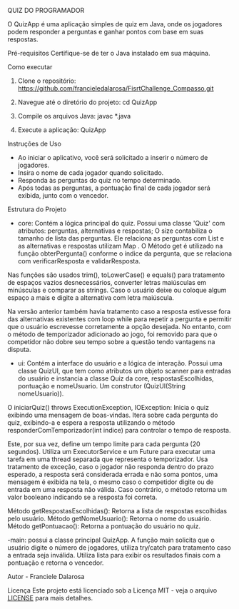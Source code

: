 QUIZ DO PROGRAMADOR

O QuizApp é uma aplicação simples de quiz em Java, onde os jogadores podem responder a perguntas e ganhar pontos com base em suas respostas.

Pré-requisitos Certifique-se de ter o Java instalado em sua máquina.

Como executar

1. Clone o repositório: https://github.com/francieledalarosa/FisrtChallenge_Compasso.git

2. Navegue até o diretório do projeto: cd QuizApp

3. Compile os arquivos Java: javac *.java

4. Execute a aplicação: QuizApp

Instruções de Uso
- Ao iniciar o aplicativo, você será solicitado a inserir o número de jogadores.
- Insira o nome de cada jogador quando solicitado.
- Responda às perguntas do quiz no tempo determinado.
- Após todas as perguntas, a pontuação final de cada jogador será exibida, junto com o vencedor.

Estrutura do Projeto

- core: Contém a lógica principal do quiz. Possui uma classe 'Quiz' com atributos: perguntas, alternativas e respostas; O size contabiliza o tamanho de lista das perguntas. Ele relaciona as perguntas com List<string> e as alternativas e respostas utilizam Map <string>. O Método get é utilizado na função obterPergunta() conforme o índice da pergunta, que se relaciona com verificarResposta e validarResposta.

Nas funções são usados trim(), toLowerCase() e equals() para tratamento de espaços vazios desnecessários, converter letras maiúsculas em minúsculas e comparar as strings. Caso o usuário deixe ou coloque algum espaço a mais e digite a alternativa com letra maiúscula.

Na versão anterior também havia tratamento caso a resposta estivesse fora das alternativas existentes com loop while para repetir a pergunta e permitir que o usuário escrevesse corretamente a opção desejada. No entanto, com o método de temporizador adicionado ao jogo, foi removido para que o competidor não dobre seu tempo sobre a questão tendo vantagens na disputa.

- ui: Contém a interface do usuário e a lógica de interação. Possui uma classe QuizUI, que tem como atributos um objeto scanner para entradas do usuário e instancia a classe Quiz da core, respostasEscolhidas, pontuação e nomeUsuario. Um construtor (QuizUI(String nomeUsuario)).

O iniciarQuiz() throws ExecutionException, IOException: Inicia o quiz exibindo uma mensagem de boas-vindas. Itera sobre cada pergunta do quiz, exibindo-a e espera a resposta utilizando o método responderComTemporizador(int indice) para controlar o tempo de resposta.

Este, por sua vez, define um tempo limite para cada pergunta (20 segundos). Utiliza um ExecutorService e um Future para executar uma tarefa em uma thread separada que representa o temporizador. Usa tratamento de exceção, caso o jogador não responda dentro do prazo esperado, a resposta será considerada errada e não soma pontos, uma mensagem é exibida na tela, o mesmo caso o competidor digite ou de entrada em uma resposta não válida. Caso contrário, o método retorna um valor booleano indicando se a resposta foi correta.

Método getRespostasEscolhidas(): Retorna a lista de respostas escolhidas pelo usuário. Método getNomeUsuario(): Retorna o nome do usuário. Método getPontuacao(): Retorna a pontuação do usuário no quiz.

-main: possui a classe principal QuizApp. A função main solicita que o usuário digite o número de jogadores, utiliza try/catch para tratamento caso a entrada seja inválida. Utiliza lista para exibir os resultados finais com a pontuação e retorna o vencedor.

Autor - Franciele Dalarosa

Licença Este projeto está licenciado sob a Licença MIT - veja o arquivo [LICENSE](LICENSE) para mais detalhes.
